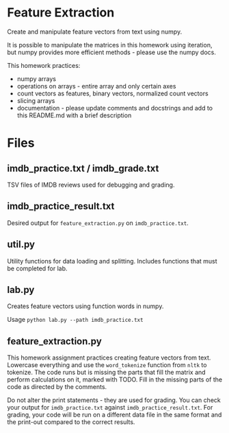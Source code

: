 # Feature Extraction

Create and manipulate feature vectors from text using numpy.

It is possible to manipulate the matrices in this homework  using iteration, but numpy
provides more efficient methods - please use the numpy docs.

This homework practices:
* numpy arrays
* operations on arrays - entire array and only certain axes
* count vectors as features, binary vectors, normalized count vectors
* slicing arrays
* documentation - please update comments and docstrings and add to this README.md with a brief description


# Files

## imdb_practice.txt / imdb_grade.txt

TSV files of IMDB reviews used for debugging and grading.

## imdb_practice_result.txt

Desired output for `feature_extraction.py` on `imdb_practice.txt`. 

## util.py

Utility functions for data loading and splitting. 
Includes functions that must be completed for lab.

## lab.py

Creates feature vectors using function words in numpy.

Usage `python lab.py --path imdb_practice.txt`

## feature_extraction.py

This homework assignment practices creating feature vectors from text. 
Lowercase everything and use the `word_tokenize` function from `nltk` to tokenize.
The code runs but is missing the parts that fill the matrix and perform calculations on it, marked with TODO. 
Fill in the missing parts of the code as directed by the comments.

Do not alter the print statements - they are used for grading.
You can check your output for `imdb_practice.txt` against `imdb_practice_result.txt`.
For grading, your code will be run on a different data file in the same format and the print-out compared to
the correct results.

